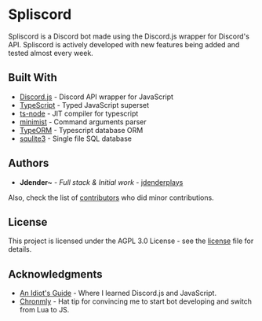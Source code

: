 # Spliscord
Spliscord is a Discord bot made using the Discord.js wrapper for Discord's API. Spliscord is actively developed with new features being added and tested almost every week.

## Built With

* [Discord.js](https://discord.js.org) - Discord API wrapper for JavaScript
* [TypeScript](https://www.typescriptlang.org/) - Typed JavaScript superset
* [ts-node](https://github.com/TypeStrong/ts-node/) - JIT compiler for typescript
* [minimist](https://github.com/substack/minimist) - Command arguments parser
* [TypeORM](http://typeorm.io/#/) - Typescript database ORM
* [squlite3](https://www.sqlite.org/) - Single file SQL database

## Authors

* **Jdender~** - *Full stack & Initial work* - [jdenderplays](https://github.com/jdenderplays)

Also, check the list of [contributors](https://github.com/jdenderplays/Spliscord/contributors) who did minor contributions.

## License

This project is licensed under the AGPL 3.0 License - see the [license](LICENSE) file for details.

## Acknowledgments

* [An Idiot's Guide](https://anidiots.guide/) - Where I learned Discord.js and JavaScript.
* [Chronmly](https://github.com/Chronomly) - Hat tip for convincing me to start bot developing and switch from Lua to JS.
